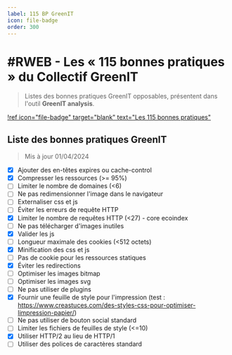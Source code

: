```yaml
---
label: 115 BP GreenIT
icon: file-badge
order: 300
---
```


# #RWEB - Les « 115 bonnes pratiques » du Collectif GreenIT

> Listes des bonnes pratiques GreenIT opposables, présentent dans l'outil **GreenIT analysis**.

[!ref icon="file-badge" target="blank" text="Les 115 bonnes pratiques"](https://github.com/cnumr/best-practices)

## Liste des bonnes pratiques GreenIT

> Mis à jour 01/04/2024

- [x] Ajouter des en-têtes expires ou cache-control
- [x] Compresser les ressources (>= 95%)
- [ ] Limiter le nombre de domaines (<6)
- [ ] Ne pas redimensionner l'image dans le navigateur
- [ ] Externaliser css et js
- [ ] Éviter les erreurs de requête HTTP
- [x] Limiter le nombre de requêtes HTTP (<27) - core ecoindex
- [ ] Ne pas télécharger d'images inutiles
- [x] Valider les js
- [ ] Longueur maximale des cookies (<512 octets)
- [x] Minification des css et js
- [ ] Pas de cookie pour les ressources statiques
- [x] Éviter les redirections
- [ ] Optimiser les images bitmap
- [ ] Optimiser les images svg
- [ ] Ne pas utiliser de plugins
- [x] Fournir une feuille de style pour l'impression (test : https://www.creastuces.com/des-styles-css-pour-optimiser-limpression-papier/)
- [ ] Ne pas utiliser de bouton social standard
- [ ] Limiter les fichiers de feuilles de style (<=10)
- [x] Utiliser HTTP/2 au lieu de HTTP/1
- [ ] Utiliser des polices de caractères standard
